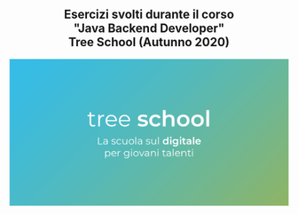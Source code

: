 <h2 style="text-align:center">Esercizi svolti durante il corso <br/>"Java Backend Developer"<br/>Tree School (Autunno 2020)</h2>

![treeschool.png](./_resources/ef362a8e7a3a4459af0fcb30a1440d4d.png)
